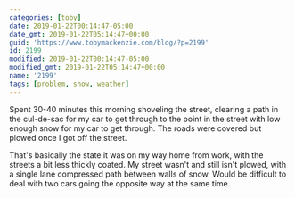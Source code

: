 ```yaml
---
categories: [toby]
date: 2019-01-22T00:14:47-05:00
date_gmt: 2019-01-22T05:14:47+00:00
guid: 'https://www.tobymackenzie.com/blog/?p=2199'
id: 2199
modified: 2019-01-22T00:14:47-05:00
modified_gmt: 2019-01-22T05:14:47+00:00
name: '2199'
tags: [problem, show, weather]
---
```


Spent 30-40 minutes this morning shoveling the street, clearing a path in the cul-de-sac for my car to get through to the point in the street with low enough snow for my car to get through.<!--more-->  The roads were covered but plowed once I got off the street.

That's basically the state it was on my way home from work, with the streets a bit less thickly coated.  My street wasn't and still isn't plowed, with a single lane compressed path between walls of snow.  Would be difficult to deal with two cars going the opposite way at the same time.
